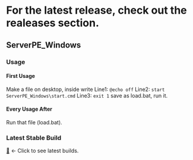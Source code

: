 # For the latest release, check out the realeases section.
## ServerPE_Windows
### Usage
#### First Usage
Make a file on desktop, inside write  Line1: `@echo off` Line2: `start ServerPE_Windows\start.cmd` Line3: `exit 1`
save as load.bat, run it.
#### Every Usage After
Run that file (load.bat).
### Latest Stable Build
[:radio_button:](github.com/thelucyclub/ServerPE_Windows) <- Click to see latest builds.
